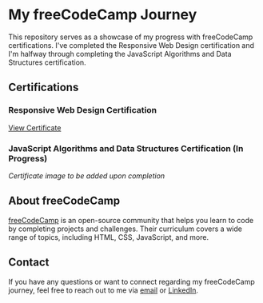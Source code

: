 # My freeCodeCamp Journey

This repository serves as a showcase of my progress with freeCodeCamp certifications. I've completed the Responsive Web Design certification and I'm halfway through completing the JavaScript Algorithms and Data Structures certification.

## Certifications

### Responsive Web Design Certification
[View Certificate](https://www.freecodecamp.org/certification/ibrahimdevop21/responsive-web-design)

### JavaScript Algorithms and Data Structures Certification (In Progress)
*Certificate image to be added upon completion*

## About freeCodeCamp

[freeCodeCamp](https://www.freecodecamp.org/) is an open-source community that helps you learn to code by completing projects and challenges. Their curriculum covers a wide range of topics, including HTML, CSS, JavaScript, and more.

## Contact

If you have any questions or want to connect regarding my freeCodeCamp journey, feel free to reach out to me via [email](mailto:your.email@example.com) or [LinkedIn](https://www.linkedin.com/in/your-linkedin-profile/).
